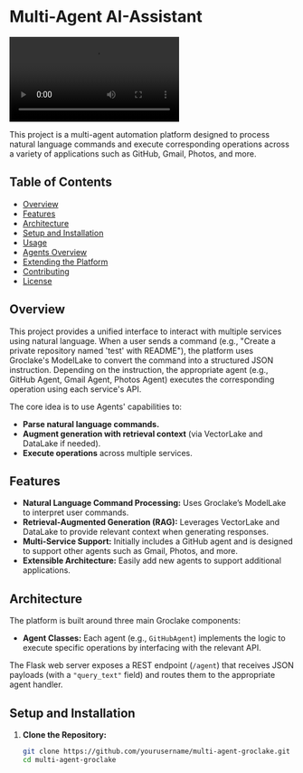 



# Multi-Agent AI-Assistant 

![Demo](demo.mp4)

This project is a multi-agent automation platform designed to process natural language commands and execute corresponding operations across a variety of applications such as GitHub, Gmail, Photos, and more.

## Table of Contents

- [Overview](#overview)
- [Features](#features)
- [Architecture](#architecture)
- [Setup and Installation](#setup-and-installation)
- [Usage](#usage)
- [Agents Overview](#agents-overview)
- [Extending the Platform](#extending-the-platform)
- [Contributing](#contributing)
- [License](#license)

## Overview

This project provides a unified interface to interact with multiple services using natural language. When a user sends a command (e.g., "Create a private repository named 'test' with README"), the platform uses Groclake's ModelLake to convert the command into a structured JSON instruction. Depending on the instruction, the appropriate agent (e.g., GitHub Agent, Gmail Agent, Photos Agent) executes the corresponding operation using each service's API.

The core idea is to use Agents' capabilities to:
- **Parse natural language commands.**
- **Augment generation with retrieval context** (via VectorLake and DataLake if needed).
- **Execute operations** across multiple services.

## Features

- **Natural Language Command Processing:** Uses Groclake’s ModelLake to interpret user commands.
- **Retrieval-Augmented Generation (RAG):** Leverages VectorLake and DataLake to provide relevant context when generating responses.
- **Multi-Service Support:** Initially includes a GitHub agent and is designed to support other agents such as Gmail, Photos, and more.
- **Extensible Architecture:** Easily add new agents to support additional applications.

## Architecture

The platform is built around three main Groclake components:

- **Agent Classes:** Each agent (e.g., `GitHubAgent`) implements the logic to execute specific operations by interfacing with the relevant API.

The Flask web server exposes a REST endpoint (`/agent`) that receives JSON payloads (with a `"query_text"` field) and routes them to the appropriate agent handler.

## Setup and Installation

1. **Clone the Repository:**

   ```bash
   git clone https://github.com/yourusername/multi-agent-groclake.git
   cd multi-agent-groclake
